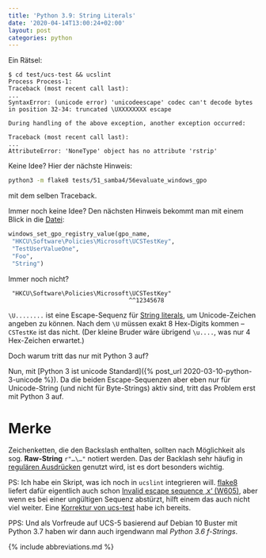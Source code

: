 ```yaml
---
title: 'Python 3.9: String Literals'
date: '2020-04-14T13:00:24+02:00'
layout: post
categories: python
---
```


Ein Rätsel:

```console
$ cd test/ucs-test && ucslint
Process Process-1:
Traceback (most recent call last):
...
SyntaxError: (unicode error) 'unicodeescape' codec can't decode bytes in position 32-34: truncated \UXXXXXXXX escape

During handling of the above exception, another exception occurred:

Traceback (most recent call last):
...
AttributeError: 'NoneType' object has no attribute 'rstrip'
```

Keine Idee? Hier der nächste Hinweis:

```bash
python3 -m flake8 tests/51_samba4/56evaluate_windows_gpo
```

mit dem selben Traceback.

Immer noch keine Idee? Den nächsten Hinweis bekommt man mit einem Blick in die [Datei](https://github.com/univention/univention-corporate-server/blob/4.4-4/test/ucs-test/tests/51_samba4/56evaluate_windows_gpo#L508):
```python
windows_set_gpo_registry_value(gpo_name,
 "HKCU\Software\Policies\Microsoft\UCSTestKey",
 "TestUserValueOne",
 "Foo",
 "String")
```

Immer noch nicht?
```
 "HKCU\Software\Policies\Microsoft\UCSTestKey"
                                  ^^12345678
```

`\U........` ist eine Escape-Sequenz für [String literals](https://docs.python.org/3/reference/lexical_analysis.html#strings), um Unicode-Zeichen angeben zu können.
Nach dem `\U` müssen exakt 8 Hex-Digits kommen – `CSTestKe` ist das nicht.
(Der kleine Bruder wäre übrigend `\u....`, was nur 4 Hex-Zeichen erwartet.)

Doch warum tritt das nur mit Python 3 auf?

Nun, mit [Python 3 ist unicode Standard]({% post_url 2020-03-10-python-3-unicode %}).
Da die beiden Escape-Sequenzen aber eben nur für Unicode-String (und nicht für Byte-Strings) aktiv sind, tritt das Problem erst mit Python 3 auf.

# Merke

Zeichenketten, die den Backslash enthalten, sollten nach Möglichkeit als sog. **Raw-String** `r"…\…"` notiert werden.
Das der Backlash sehr häufig in [regulären Ausdrücken](https://docs.python.org/3/library/re.html) genutzt wird, ist es dort besonders wichtig.

PS: Ich habe ein Skript, was ich noch in `ucslint` integrieren will. [flake8](https://flake8.pycqa.org/en/latest/index.html) liefert dafür eigentlich auch schon [Invalid escape sequence ‚x‘ (W605)](https://www.flake8rules.com/rules/W605.html), aber wenn es bei einer ungültigen Sequenz abstürzt, hilft einem das auch nicht viel weiter. Eine [Korrektur von ucs-test](https://github.com/univention/univention-corporate-server/commit/00e37d83c7750e4eefec3d63beac1dbc2abc545f) habe ich bereits.

PPS: Und als Vorfreude auf UCS-5 basierend auf Debian 10 Buster mit Python 3.7 haben wir dann auch irgendwann mal _Python 3.6 f-Strings_.

{% include abbreviations.md %}
